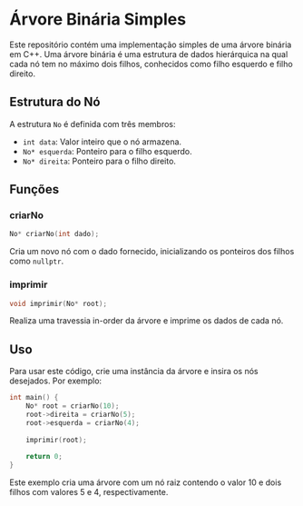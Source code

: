 # Árvore Binária Simples

Este repositório contém uma implementação simples de uma árvore binária em C++. Uma árvore binária é uma estrutura de dados hierárquica na qual cada nó tem no máximo dois filhos, conhecidos como filho esquerdo e filho direito.

## Estrutura do Nó

A estrutura `No` é definida com três membros:
- `int data`: Valor inteiro que o nó armazena.
- `No* esquerda`: Ponteiro para o filho esquerdo.
- `No* direita`: Ponteiro para o filho direito.

## Funções

### criarNo

```cpp
No* criarNo(int dado);
```
Cria um novo nó com o dado fornecido, inicializando os ponteiros dos filhos como `nullptr`.

### imprimir

```cpp
void imprimir(No* root);
```
Realiza uma travessia in-order da árvore e imprime os dados de cada nó.

## Uso

Para usar este código, crie uma instância da árvore e insira os nós desejados. Por exemplo:

```cpp
int main() {
    No* root = criarNo(10);
    root->direita = criarNo(5);
    root->esquerda = criarNo(4);
    
    imprimir(root);
    
    return 0;
}
```

Este exemplo cria uma árvore com um nó raiz contendo o valor 10 e dois filhos com valores 5 e 4, respectivamente.
